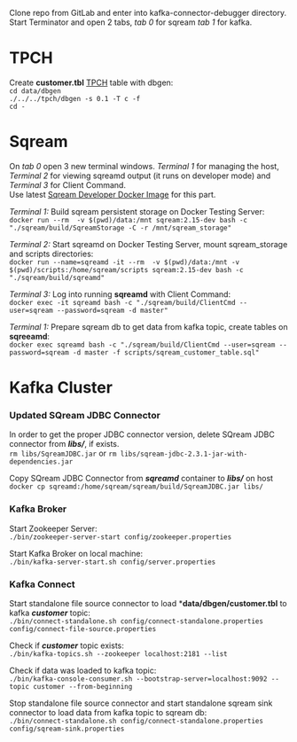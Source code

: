 Clone repo from GitLab and enter into kafka-connector-debugger directory.
Start Terminator and open 2 tabs, _tab 0_ for sqream _tab 1_ for kafka.

# TPCH
Create **customer.tbl** [TPCH](https://github.com/electrum/tpch-dbgen) table with dbgen: <br />
`cd data/dbgen`<br />
`./../../tpch/dbgen -s 0.1 -T c -f`<br />
`cd -`

# Sqream 

On _tab 0_ open 3 new terminal windows. _Terminal 1_ for managing the host, _Terminal 2_ for viewing sqreamd output (it runs on developer mode) and _Terminal 3_ for Client Command.<br />
Use latest [Sqream Developer Docker Image](http://gitlab.sq.l/DevOps/sqream-developer) for this part.<br />

_Terminal 1:_  Build sqream persistent storage on Docker Testing Server:<br />
`docker run --rm  -v $(pwd)/data:/mnt sqream:2.15-dev bash -c "./sqream/build/SqreamStorage -C -r /mnt/sqream_storage"`

_Terminal 2:_  Start sqreamd on Docker Testing Server, mount sqream_storage and scripts directories:<br />
`docker run --name=sqreamd -it --rm  -v $(pwd)/data:/mnt -v $(pwd)/scripts:/home/sqream/scripts sqream:2.15-dev bash -c "./sqream/build/sqreamd"`

_Terminal 3:_  Log into running **sqreamd** with Client Command:<br />
`docker exec -it sqreamd bash -c "./sqream/build/ClientCmd --user=sqream --password=sqream -d master"`

_Terminal 1:_  Prepare sqream db to get data from kafka topic, create tables on **sqreeamd**:<br />
`docker exec sqreamd bash -c "./sqream/build/ClientCmd --user=sqream --password=sqream -d master -f scripts/sqream_customer_table.sql"`

# Kafka Cluster
### Updated SQream JDBC Connector
In order to get the proper JDBC connector version, delete SQream JDBC connector from ***libs/***, if exists. <br />
`rm libs/SqreamJDBC.jar` or `rm libs/sqream-jdbc-2.3.1-jar-with-dependencies.jar`<br />

Copy SQream JDBC Connector from ***sqreamd*** container to ***libs/*** on host <br />
`docker cp sqreamd:/home/sqream/sqream/build/SqreamJDBC.jar libs/`

### Kafka Broker
Start Zookeeper Server:<br />
`./bin/zookeeper-server-start config/zookeeper.properties`

Start Kafka Broker on local machine:<br />
`./bin/kafka-server-start.sh config/server.properties`


### Kafka Connect
Start standalone file source connector to load ***data/dbgen/customer.tbl** to kafka ***customer*** topic:<br />
`./bin/connect-standalone.sh config/connect-standalone.properties config/connect-file-source.properties`<br />

Check if ***customer*** topic exists:<br />
`./bin/kafka-topics.sh --zookeeper localhost:2181 --list`

Check if data was loaded to kafka topic:<br />
`./bin/kafka-console-consumer.sh --bootstrap-server=localhost:9092 --topic customer --from-beginning`<br />

Stop standalone file source connector and start standalone sqream sink connector to load data from kafka topic to sqream db:<br />
`./bin/connect-standalone.sh config/connect-standalone.properties config/sqream-sink.properties`<br />





